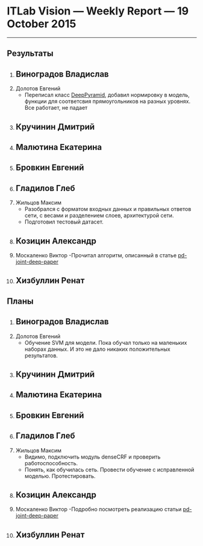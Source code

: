 # ITLab Vision — Weekly Report — 19 October 2015

----------------

## Результаты

  1. Виноградов Владислав
     -
  1. Долотов Евгений
     - Переписал класс [DeepPyramid](https://github.com/DolotovEvgeniy/face-detection-model/tree/master/deep_pyramid), добавил нормировку в модель,  функции для соответсвия прямоугольников на разных уровнях. Все работает, не падает
  1. Кручинин Дмитрий
     -
  1. Малютина Екатерина
     -
  1. Бровкин Евгений
     -
  1. Гладилов Глеб
     -
  1. Жильцов Максим
     - Разобрался с форматом входных данных и правильных ответов сети,
      с весами и разделением слоев, архитектурой сети.
     - Подготовил тестовый датасет.
  1. Козицин Александр
     -
  1. Москаленко Виктор
     -Прочитал алгоритм, описанный в статье [pd-joint-deep-paper](http://www.ee.cuhk.edu.hk/~xgwang/papers/ouyangWiccv13.pdf)
  1. Хизбуллин Ренат
     -

## Планы

  1. Виноградов Владислав
     -
  1. Долотов Евгений
     - Обучение SVM для модели. Пока обучал только на маленьких наборах данных. И это не дало никаких положительных результатов.
  1. Кручинин Дмитрий
     -
  1. Малютина Екатерина
     -
  1. Бровкин Евгений
     -
  1. Гладилов Глеб
     -
  1. Жильцов Максим
     - Видимо, подключить модуль denseCRF и проверить работоспособность.
     - Понять, как обучилась сеть. Провести обучение с исправленной моделью. Протестировать.
  1. Козицин Александр
     -
  1. Москаленко Виктор
     -Подробно посмотреть реализацию статьи [pd-joint-deep-paper](http://www.ee.cuhk.edu.hk/~xgwang/papers/ouyangWiccv13.pdf)
  1. Хизбуллин Ренат
     -

